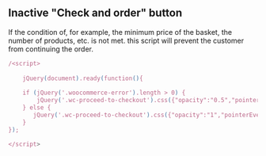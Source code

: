 Inactive "Check and order" button
---

If the condition of, for example, the minimum price of the basket, the number of products, etc. is not met. this script will prevent the customer from continuing the order.

```js
/<script>
	
	jQuery(document).ready(function(){
		
    if (jQuery('.woocommerce-error').length > 0) {
        jQuery('.wc-proceed-to-checkout').css({"opacity":"0.5","pointerEvents":"none"});
    } else {
       jQuery('.wc-proceed-to-checkout').css({"opacity":"1","pointerEvents":"auto"});
    }
});

</script>
``` 